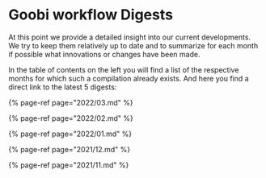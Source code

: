# Goobi workflow Digests

At this point we provide a detailed insight into our current developments. We try to keep them relatively up to date and to summarize for each month if possible what innovations or changes have been made.

In the table of contents on the left you will find a list of the respective months for which such a compilation already exists. And here you find a direct link to the latest 5 digests:

{% page-ref page="2022/03.md" %}

{% page-ref page="2022/02.md" %}

{% page-ref page="2022/01.md" %}

{% page-ref page="2021/12.md" %}

{% page-ref page="2021/11.md" %}
